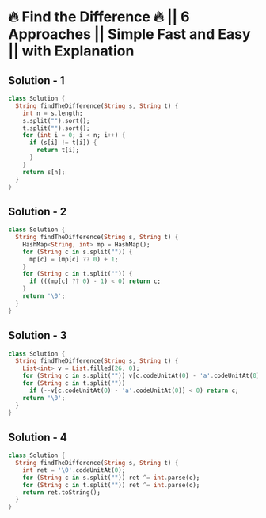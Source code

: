 # 🔥 Find the Difference 🔥 || 6 Approaches || Simple Fast and Easy || with Explanation

## Solution - 1

```dart
class Solution {
  String findTheDifference(String s, String t) {
    int n = s.length;
    s.split("").sort();
    t.split("").sort();
    for (int i = 0; i < n; i++) {
      if (s[i] != t[i]) {
        return t[i];
      }
    }
    return s[n];
  }
}
```

## Solution - 2

```dart
class Solution {
  String findTheDifference(String s, String t) {
    HashMap<String, int> mp = HashMap();
    for (String c in s.split("")) {
      mp[c] = (mp[c] ?? 0) + 1;
    }
    for (String c in t.split("")) {
      if (((mp[c] ?? 0) - 1) < 0) return c;
    }
    return '\0';
  }
}
```

## Solution - 3

```dart
class Solution {
  String findTheDifference(String s, String t) {
    List<int> v = List.filled(26, 0);
    for (String c in s.split("")) v[c.codeUnitAt(0) - 'a'.codeUnitAt(0)] += 1;
    for (String c in t.split(""))
      if (--v[c.codeUnitAt(0) - 'a'.codeUnitAt(0)] < 0) return c;
    return '\0';
  }
}
```

## Solution - 4

```dart
class Solution {
  String findTheDifference(String s, String t) {
    int ret = '\0'.codeUnitAt(0);
    for (String c in s.split("")) ret ^= int.parse(c);
    for (String c in t.split("")) ret ^= int.parse(c);
    return ret.toString();
  }
}
```
